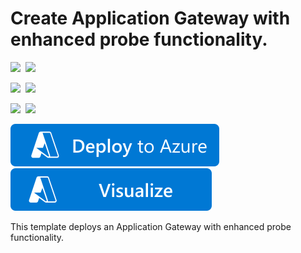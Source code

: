 # Create Application Gateway with enhanced probe functionality.

<IMG SRC="https://azurequickstartsservice.blob.core.windows.net/badges/201-application-gateway-probe/PublicLastTestDate.svg" />&nbsp;
<IMG SRC="https://azurequickstartsservice.blob.core.windows.net/badges/201-application-gateway-probe/PublicDeployment.svg" />&nbsp;

<IMG SRC="https://azurequickstartsservice.blob.core.windows.net/badges/201-application-gateway-probe/FairfaxLastTestDate.svg" />&nbsp;
<IMG SRC="https://azurequickstartsservice.blob.core.windows.net/badges/201-application-gateway-probe/FairfaxDeployment.svg" />&nbsp;

<IMG SRC="https://azurequickstartsservice.blob.core.windows.net/badges/201-application-gateway-probe/BestPracticeResult.svg" />&nbsp;
<IMG SRC="https://azurequickstartsservice.blob.core.windows.net/badges/201-application-gateway-probe/CredScanResult.svg" />&nbsp;

<a href="https://portal.azure.com/#create/Microsoft.Template/uri/https%3A%2F%2Fraw.githubusercontent.com%2FAzure%2Fazure-quickstart-templates%2Fmaster%2F201-application-gateway-probe%2Fazuredeploy.json" target="_blank">
    <img src="https://raw.githubusercontent.com/Azure/azure-quickstart-templates/master/1-CONTRIBUTION-GUIDE/images/deploytoazure.svg"/>
</a>
<a href="http://armviz.io/#/?load=https%3A%2F%2Fraw.githubusercontent.com%2FAzure%2Fazure-quickstart-templates%2Fmaster%2F201-application-gateway-probe%2Fazuredeploy.json" target="_blank">
    <img src="https://raw.githubusercontent.com/Azure/azure-quickstart-templates/master/1-CONTRIBUTION-GUIDE/images/visualizebutton.svg"/>
</a>

This template deploys an Application Gateway with enhanced probe functionality.

